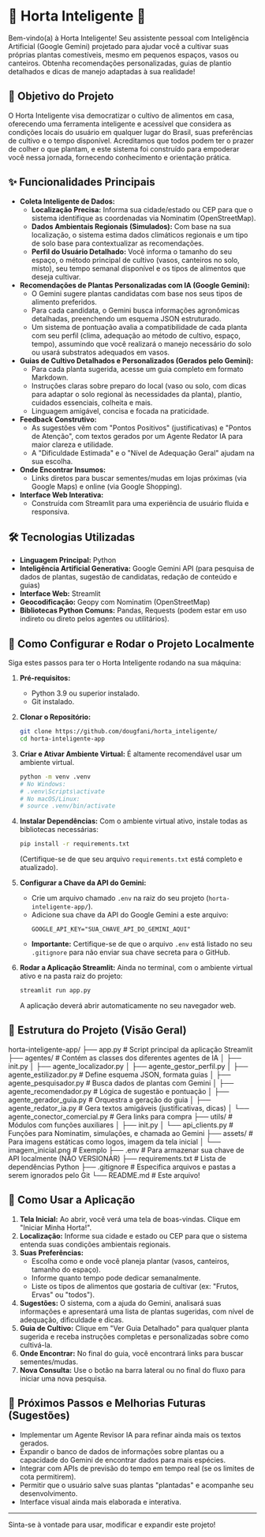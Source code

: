 # 🌱 Horta Inteligente 🥕

Bem-vindo(a) à Horta Inteligente! Seu assistente pessoal com Inteligência Artificial (Google Gemini) projetado para ajudar você a cultivar suas próprias plantas comestíveis, mesmo em pequenos espaços, vasos ou canteiros. Obtenha recomendações personalizadas, guias de plantio detalhados e dicas de manejo adaptadas à sua realidade!

## 🎯 Objetivo do Projeto

O Horta Inteligente visa democratizar o cultivo de alimentos em casa, oferecendo uma ferramenta inteligente e acessível que considera as condições locais do usuário em qualquer lugar do Brasil, suas preferências de cultivo e o tempo disponível. Acreditamos que todos podem ter o prazer de colher o que plantam, e este sistema foi construído para empoderar você nessa jornada, fornecendo conhecimento e orientação prática.

## ✨ Funcionalidades Principais

* **Coleta Inteligente de Dados:**
    * **Localização Precisa:** Informa sua cidade/estado ou CEP para que o sistema identifique as coordenadas via Nominatim (OpenStreetMap).
    * **Dados Ambientais Regionais (Simulados):** Com base na sua localização, o sistema estima dados climáticos regionais e um tipo de solo base para contextualizar as recomendações.
    * **Perfil do Usuário Detalhado:** Você informa o tamanho do seu espaço, o método principal de cultivo (vasos, canteiros no solo, misto), seu tempo semanal disponível e os tipos de alimentos que deseja cultivar.
* **Recomendações de Plantas Personalizadas com IA (Google Gemini):**
    * O Gemini sugere plantas candidatas com base nos seus tipos de alimento preferidos.
    * Para cada candidata, o Gemini busca informações agronômicas detalhadas, preenchendo um esquema JSON estruturado.
    * Um sistema de pontuação avalia a compatibilidade de cada planta com seu perfil (clima, adequação ao método de cultivo, espaço, tempo), assumindo que você realizará o manejo necessário do solo ou usará substratos adequados em vasos.
* **Guias de Cultivo Detalhados e Personalizados (Gerados pelo Gemini):**
    * Para cada planta sugerida, acesse um guia completo em formato Markdown.
    * Instruções claras sobre preparo do local (vaso ou solo, com dicas para adaptar o solo regional às necessidades da planta), plantio, cuidados essenciais, colheita e mais.
    * Linguagem amigável, concisa e focada na praticidade.
* **Feedback Construtivo:**
    * As sugestões vêm com "Pontos Positivos" (justificativas) e "Pontos de Atenção", com textos gerados por um Agente Redator IA para maior clareza e utilidade.
    * A "Dificuldade Estimada" e o "Nível de Adequação Geral" ajudam na sua escolha.
* **Onde Encontrar Insumos:**
    * Links diretos para buscar sementes/mudas em lojas próximas (via Google Maps) e online (via Google Shopping).
* **Interface Web Interativa:**
    * Construída com Streamlit para uma experiência de usuário fluida e responsiva.

## 🛠️ Tecnologias Utilizadas

* **Linguagem Principal:** Python
* **Inteligência Artificial Generativa:** Google Gemini API (para pesquisa de dados de plantas, sugestão de candidatas, redação de conteúdo e guias)
* **Interface Web:** Streamlit
* **Geocodificação:** Geopy com Nominatim (OpenStreetMap)
* **Bibliotecas Python Comuns:** Pandas, Requests (podem estar em uso indireto ou direto pelos agentes ou utilitários).

## 🚀 Como Configurar e Rodar o Projeto Localmente

Siga estes passos para ter o Horta Inteligente rodando na sua máquina:

1.  **Pré-requisitos:**
    * Python 3.9 ou superior instalado.
    * Git instalado.

2.  **Clonar o Repositório:**
    ```bash
    git clone https://github.com/dougfani/horta_inteligente/
    cd horta-inteligente-app
    ```

3.  **Criar e Ativar Ambiente Virtual:**
    É altamente recomendável usar um ambiente virtual.
    ```bash
    python -m venv .venv
    # No Windows:
    # .venv\Scripts\activate
    # No macOS/Linux:
    # source .venv/bin/activate
    ```

4.  **Instalar Dependências:**
    Com o ambiente virtual ativo, instale todas as bibliotecas necessárias:
    ```bash
    pip install -r requirements.txt
    ```
    (Certifique-se de que seu arquivo `requirements.txt` está completo e atualizado).

5.  **Configurar a Chave da API do Gemini:**
    * Crie um arquivo chamado `.env` na raiz do seu projeto (`horta-inteligente-app/`).
    * Adicione sua chave da API do Google Gemini a este arquivo:
        ```
        GOOGLE_API_KEY="SUA_CHAVE_API_DO_GEMINI_AQUI"
        ```
    * **Importante:** Certifique-se de que o arquivo `.env` está listado no seu `.gitignore` para não enviar sua chave secreta para o GitHub.

6.  **Rodar a Aplicação Streamlit:**
    Ainda no terminal, com o ambiente virtual ativo e na pasta raiz do projeto:
    ```bash
    streamlit run app.py
    ```
    A aplicação deverá abrir automaticamente no seu navegador web.

## 📂 Estrutura do Projeto (Visão Geral)

horta-inteligente-app/
├── app.py                     # Script principal da aplicação Streamlit
├── agentes/                   # Contém as classes dos diferentes agentes de IA
│   ├── init.py
│   ├── agente_localizador.py
│   ├── agente_gestor_perfil.py
│   ├── agente_estilizador.py      # Define esquema JSON, formata guias
│   ├── agente_pesquisador.py    # Busca dados de plantas com Gemini
│   ├── agente_recomendador.py   # Lógica de sugestão e pontuação
│   ├── agente_gerador_guia.py   # Orquestra a geração do guia
│   ├── agente_redator_ia.py     # Gera textos amigáveis (justificativas, dicas)
│   └── agente_conector_comercial.py # Gera links para compra
├── utils/                     # Módulos com funções auxiliares
│   ├── init.py
│   └── api_clients.py         # Funções para Nominatim, simulações, e chamada ao Gemini
├── assets/                    # Para imagens estáticas como logos, imagem da tela inicial
│   └── imagem_inicial.png     # Exemplo
├── .env                       # Para armazenar sua chave de API localmente (NÃO VERSIONAR)
├── requirements.txt           # Lista de dependências Python
├── .gitignore                 # Especifica arquivos e pastas a serem ignorados pelo Git
└── README.md                  # Este arquivo!

## 📖 Como Usar a Aplicação

1.  **Tela Inicial:** Ao abrir, você verá uma tela de boas-vindas. Clique em "Iniciar Minha Horta!".
2.  **Localização:** Informe sua cidade e estado ou CEP para que o sistema entenda suas condições ambientais regionais.
3.  **Suas Preferências:**
    * Escolha como e onde você planeja plantar (vasos, canteiros, tamanho do espaço).
    * Informe quanto tempo pode dedicar semanalmente.
    * Liste os tipos de alimentos que gostaria de cultivar (ex: "Frutos, Ervas" ou "todos").
4.  **Sugestões:** O sistema, com a ajuda do Gemini, analisará suas informações e apresentará uma lista de plantas sugeridas, com nível de adequação, dificuldade e dicas.
5.  **Guia de Cultivo:** Clique em "Ver Guia Detalhado" para qualquer planta sugerida e receba instruções completas e personalizadas sobre como cultivá-la.
6.  **Onde Encontrar:** No final do guia, você encontrará links para buscar sementes/mudas.
7.  **Nova Consulta:** Use o botão na barra lateral ou no final do fluxo para iniciar uma nova pesquisa.

## 🔮 Próximos Passos e Melhorias Futuras (Sugestões)

* Implementar um Agente Revisor IA para refinar ainda mais os textos gerados.
* Expandir o banco de dados de informações sobre plantas ou a capacidade do Gemini de encontrar dados para mais espécies.
* Integrar com APIs de previsão do tempo em tempo real (se os limites de cota permitirem).
* Permitir que o usuário salve suas plantas "plantadas" e acompanhe seu desenvolvimento.
* Interface visual ainda mais elaborada e interativa.

---

Sinta-se à vontade para usar, modificar e expandir este projeto!

